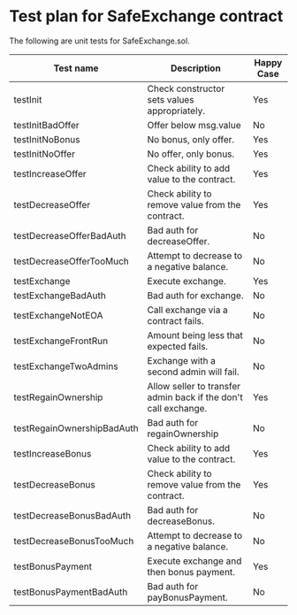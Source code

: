 # Test plan for SafeExchange contract

The following are unit tests for SafeExchange.sol. 

| Test name                       |Description                                        | Happy Case |
|---------------------------------| --------------------------------------------------|------------|
| testInit                        | Check constructor sets values appropriately.      | Yes        |
| testInitBadOffer                | Offer below msg.value                             | No         |
| testInitNoBonus                 | No bonus, only offer.                             | Yes        |
| testInitNoOffer                 | No offer, only bonus.                             | Yes        |
| testIncreaseOffer               | Check ability to add value to the contract.       | Yes        |
| testDecreaseOffer               | Check ability to remove value from the contract.  | Yes        |
| testDecreaseOfferBadAuth        | Bad auth for decreaseOffer.                       | No         |
| testDecreaseOfferTooMuch        | Attempt to decrease to a negative balance.        | No         |
| testExchange                    | Execute exchange.                                 | Yes        |
| testExchangeBadAuth             | Bad auth for exchange.                            | No         |
| testExchangeNotEOA              | Call exchange via a contract fails.               | No         |
| testExchangeFrontRun            | Amount being less that expected fails.            | No         |
| testExchangeTwoAdmins           | Exchange with a second admin will fail.           | No         |
| testRegainOwnership             | Allow seller to transfer admin back if the don't call exchange. | Yes      |
| testRegainOwnershipBadAuth      | Bad auth for regainOwnership                      | No         |
| testIncreaseBonus               | Check ability to add value to the contract.       | Yes        |
| testDecreaseBonus               | Check ability to remove value from the contract.  | Yes        |
| testDecreaseBonusBadAuth        | Bad auth for decreaseBonus.                       | No         |
| testDecreaseBonusTooMuch        | Attempt to decrease to a negative balance.        | No         |
| testBonusPayment                | Execute exchange and then bonus payment.          | Yes        |
| testBonusPaymentBadAuth         | Bad auth for payBonusPayment.                     | No         |


